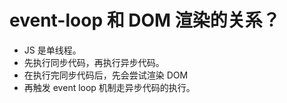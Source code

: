 # event-loop 和 DOM 渲染的关系？

- JS 是单线程。
- 先执行同步代码，再执行异步代码。
- 在执行完同步代码后，先会尝试渲染 DOM
- 再触发 event loop 机制走异步代码的执行。